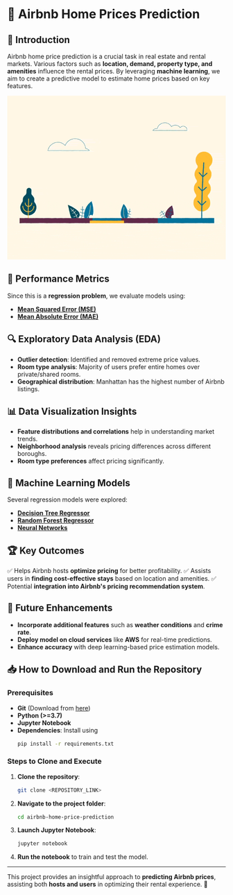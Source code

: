 # 🏡 Airbnb Home Prices Prediction

## 📌 Introduction
Airbnb home price prediction is a crucial task in real estate and rental markets. Various factors such as **location, demand, property type, and amenities** influence the rental prices. By leveraging **machine learning**, we aim to create a predictive model to estimate home prices based on key features.

![Airbnb Homes](https://github.com/suhasmaddali/GIF-files/blob/main/homegif.gif)

## 📏 Performance Metrics
Since this is a **regression problem**, we evaluate models using:
- **[Mean Squared Error (MSE)](https://scikit-learn.org/stable/modules/generated/sklearn.metrics.mean_squared_error.html)**
- **[Mean Absolute Error (MAE)](https://scikit-learn.org/stable/modules/generated/sklearn.metrics.mean_absolute_error.html)**

## 🔍 Exploratory Data Analysis (EDA)
- **Outlier detection**: Identified and removed extreme price values.
- **Room type analysis**: Majority of users prefer entire homes over private/shared rooms.
- **Geographical distribution**: Manhattan has the highest number of Airbnb listings.

## 📊 Data Visualization Insights
- **Feature distributions and correlations** help in understanding market trends.
- **Neighborhood analysis** reveals pricing differences across different boroughs.
- **Room type preferences** affect pricing significantly.

## 🔢 Machine Learning Models
Several regression models were explored:
- **[Decision Tree Regressor](https://scikit-learn.org/stable/modules/generated/sklearn.tree.DecisionTreeRegressor.html)**
- **[Random Forest Regressor](https://scikit-learn.org/stable/modules/generated/sklearn.ensemble.RandomForestRegressor.html)**
- **[Neural Networks](https://scikit-learn.org/stable/modules/generated/sklearn.neural_network.MLPRegressor.html)**

## 🏆 Key Outcomes
✅ Helps Airbnb hosts **optimize pricing** for better profitability.
✅ Assists users in **finding cost-effective stays** based on location and amenities.
✅ Potential **integration into Airbnb's pricing recommendation system**.

## 🔮 Future Enhancements
- **Incorporate additional features** such as **weather conditions** and **crime rate**.
- **Deploy model on cloud services** like **AWS** for real-time predictions.
- **Enhance accuracy** with deep learning-based price estimation models.

## 📥 How to Download and Run the Repository
### Prerequisites
- **Git** (Download from [here](https://git-scm.com/downloads))
- **Python (>=3.7)**
- **Jupyter Notebook**
- **Dependencies**: Install using
  ```sh
  pip install -r requirements.txt
  ```

### Steps to Clone and Execute
1. **Clone the repository**:
   ```sh
   git clone <REPOSITORY_LINK>
   ```
2. **Navigate to the project folder**:
   ```sh
   cd airbnb-home-price-prediction
   ```
3. **Launch Jupyter Notebook**:
   ```sh
   jupyter notebook
   ```
4. **Run the notebook** to train and test the model.

---
This project provides an insightful approach to **predicting Airbnb prices**, assisting both **hosts and users** in optimizing their rental experience. 🚀

